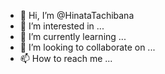 - 👋 Hi, I’m @HinataTachibana
- 👀 I’m interested in ...
- 🌱 I’m currently learning ...
- 💞️ I’m looking to collaborate on ...
- 📫 How to reach me ...

<!---
HinataTachibana/HinataTachibana is a ✨ special ✨ repository because its `README.md` (this file) appears on your GitHub profile.
You can click the Preview link to take a look at your changes.
--->
